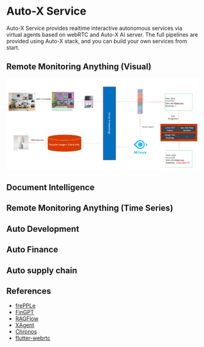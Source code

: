 # Auto-X Service

Auto-X Service provides realtime interactive autonomous services via virtual agents based on webRTC and Auto-X AI server.
The full pipelines are provided using Auto-X stack, and you can build your own services from start.

## Remote Monitoring Anything (Visual)

<div  align="center">
  <img src="assets/rma_flow.png" width="800"/>
</div>

## Document Intelligence

## Remote Monitoring Anything (Time Series)

## Auto Development

## Auto Finance

## Auto supply chain


## References

- [frePPLe](https://github.com/frePPLe/frepple)
- [FinGPT](https://github.com/AI4Finance-Foundation/FinGPT)
- [RAGFlow](https://github.com/infiniflow/ragflow)
- [XAgent](https://github.com/OpenBMB/XAgent)
- [Chronos](https://github.com/amazon-science/chronos-forecasting)
- [flutter-webrtc](https://github.com/flutter-webrtc/flutter-webrtc)
